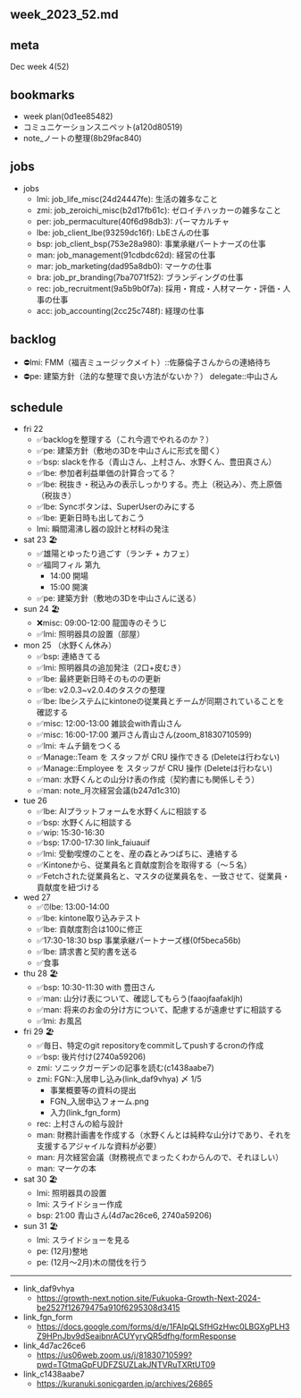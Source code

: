 week_2023_52.md
---

## meta
Dec week 4(52)

## bookmarks
- week plan(0d1ee85482)
- コミュニケーションスニペット(a120d80519)
- note_ノートの整理(8b29fac840)

## jobs
- jobs
  - lmi: job_life_misc(24d24447fe): 生活の雑多なこと
  - zmi: job_zeroichi_misc(b2d17fb61c): ゼロイチハッカーの雑多なこと
  - per: job_permaculture(40f6d98db3): パーマカルチャ
  - lbe: job_client_lbe(93259dc16f): LbEさんの仕事
  - bsp: job_client_bsp(753e28a980): 事業承継パートナーズの仕事
  - man: job_management(91cdbdc62d): 経営の仕事
  - mar: job_marketing(dad95a8db0): マーケの仕事
  - bra: job_pr_branding(7ba7071f52): ブランディングの仕事
  - rec: job_recruitment(9a5b9b0f7a): 採用・育成・人材マーケ・評価・人事の仕事
  - acc: job_accounting(2cc25c748f): 経理の仕事

## backlog
- ⛔️lmi: FMM（福吉ミュージックメイト）::佐藤倫子さんからの連絡待ち
- ⛔️pe: 建築方針（法的な整理で良い方法がないか？） delegate::中山さん

## schedule
- fri 22
  - ✅backlogを整理する（これ今週でやれるのか？）
  - ✅pe: 建築方針（敷地の3Dを中山さんに形式を聞く）
  - ✅bsp: slackを作る（青山さん、上村さん、水野くん、豊田真さん）
  - ✅lbe: 参加者利益単価の計算合ってる？
  - ✅lbe: 税抜き・税込みの表示しっかりする。売上（税込み）、売上原価（税抜き）
  - ✅lbe: Syncボタンは、SuperUserのみにする
  - ✅lbe: 更新日時も出しておこう
  - lmi: 瞬間湯沸し器の設計と材料の発注
- sat 23 🏖️
  - ✅雄陽とゆったり過ごす（ランチ + カフェ）
  - ✅福岡フィル 第九
    - 14:00 開場
    - 15:00 開演
  - ✅pe: 建築方針（敷地の3Dを中山さんに送る）
- sun 24 🏖️
  - ❌misc: 09:00-12:00 龍国寺のそうじ
  - ✅lmi: 照明器具の設置（部屋）
- mon 25 （水野くん休み）
  - ✅bsp: 連絡きてる
  - ✅lmi: 照明器具の追加発注（2口+皮むき）
  - ✅lbe: 最終更新日時そのものの更新
  - ✅lbe: v2.0.3~v2.0.4のタスクの整理
  - ✅lbe: lbeシステムにkintoneの従業員とチームが同期されていることを確認する
  - ✅misc: 12:00-13:00 雑談会with青山さん
  - ✅misc: 16:00-17:00 瀬戸さん青山さん(zoom_81830710599)
  - ✅lmi: キムチ鍋をつくる
  - ✅Manage::Team を スタッフが CRU 操作できる (Deleteは行わない)
  - ✅Manage::Employee を スタッフが CRU 操作 (Deleteは行わない)
  - ✅man: 水野くんとの山分け表の作成（契約書にも関係しそう）
  - ✅man: note_月次経営会議(b247d1c310)
- tue 26
  - ✅lbe: AIプラットフォームを水野くんに相談する
  - ✅bsp: 水野くんに相談する
  - ✅wip: 15:30-16:30
  - ✅bsp: 17:00-17:30 link_faiuauif
  - ✅lmi: 受動喫煙のことを、産の森とみつばちに、連絡する
  - ✅Kintoneから、従業員名と貢献度割合を取得する（〜５名）
  - ✅Fetchされた従業員名と、マスタの従業員名を、一致させて、従業員・貢献度を紐づける
- wed 27
  - ✅⏰lbe: 13:00-14:00
  - ✅lbe: kintone取り込みテスト
  - ✅lbe: 貢献度割合は100に修正
  - ✅17:30-18:30 bsp 事業承継パートナーズ様(0f5beca56b)
  - ✅lbe: 請求書と契約書を送る
  - ✅食事
- thu 28 🏖️
  - ✅bsp: 10:30-11:30 with 豊田さん
  - ✅man: 山分け表について、確認してもらう(faaojfaafakljh)
  - ✅man: 将来のお金の分け方について、配慮するが遠慮せずに相談する
  - ✅lmi: お風呂
- fri 29 🏖️
  - ✅毎日、特定のgit repositoryをcommitしてpushするcronの作成
  - ✅bsp: 後片付け(2740a59206)
  - zmi: ソニックガーデンの記事を読む(c1438aabe7)
  - zmi: FGN::入居申し込み(link_daf9vhya) 〆 1/5
    - 事業概要等の資料の提出
    - FGN_入居申込フォーム.png
    - 入力(link_fgn_form)
  - rec: 上村さんの給与設計
  - man: 財務計画書を作成する（水野くんとは純粋な山分けであり、それを支援するアジャイルな資料が必要）
  - man: 月次経営会議（財務視点でまったくわからんので、それほしい）
  - man: マーケの本
- sat 30 🏖️
  - lmi: 照明器具の設置
  - lmi: スライドショー作成
  - bsp: 21:00 青山さん(4d7ac26ce6, 2740a59206)
- sun 31 🏖️
  - lmi: スライドショーを見る
  - pe: (12月)整地
  - pe: (12月〜2月)木の間伐を行う


---
- link_daf9vhya
  - https://growth-next.notion.site/Fukuoka-Growth-Next-2024-be2527f12679475a910f6295308d3415
- link_fgn_form
  - https://docs.google.com/forms/d/e/1FAIpQLSfHGzHwc0LBGXgPLH3Z9HPnJbv9dSeaibnrACUYyryQR5dfhg/formResponse
- link_4d7ac26ce6
  - https://us06web.zoom.us/j/81830710599?pwd=TGtmaGpFUDFZSUZLakJNTVRuTXRtUT09
- link_c1438aabe7
  - https://kuranuki.sonicgarden.jp/archives/26865